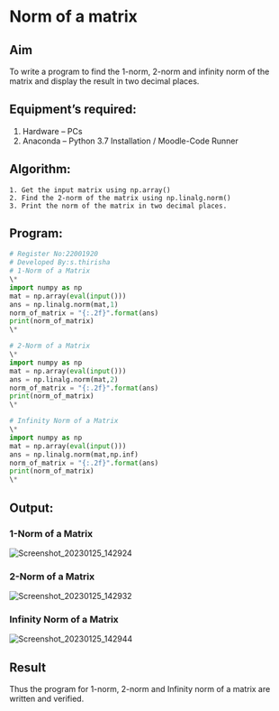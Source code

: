 # Norm of a matrix
## Aim
To write a program to find the 1-norm, 2-norm and infinity norm of the matrix and display the result in two decimal places.
## Equipment’s required:
1.	Hardware – PCs
2.	Anaconda – Python 3.7 Installation / Moodle-Code Runner
## Algorithm:
	1. Get the input matrix using np.array()   
    2. Find the 2-norm of the matrix using np.linalg.norm()
	3. Print the norm of the matrix in two decimal places.
## Program:
```Python
# Register No:22001920
# Developed By:s.thirisha
# 1-Norm of a Matrix
\*
import numpy as np 
mat = np.array(eval(input()))
ans = np.linalg.norm(mat,1)
norm_of_matrix = "{:.2f}".format(ans)
print(norm_of_matrix)
\*

# 2-Norm of a Matrix
\*
import numpy as np
mat = np.array(eval(input()))
ans = np.linalg.norm(mat,2)
norm_of_matrix = "{:.2f}".format(ans)
print(norm_of_matrix)
\*

# Infinity Norm of a Matrix
\*
import numpy as np
mat = np.array(eval(input()))
ans = np.linalg.norm(mat,np.inf)
norm_of_matrix = "{:.2f}".format(ans)
print(norm_of_matrix)
\*
```
## Output:
### 1-Norm of a Matrix
![Screenshot_20230125_142924](https://user-images.githubusercontent.com/120380280/214522181-ef2270f9-d388-4654-aff5-b777de298b4b.png)

### 2-Norm of a Matrix
![Screenshot_20230125_142932](https://user-images.githubusercontent.com/120380280/214522097-9d04106d-f4d6-4cec-b383-84b6fe5eabd1.png)

### Infinity Norm of a Matrix
![Screenshot_20230125_142944](https://user-images.githubusercontent.com/120380280/214522224-fc8f693a-3fd3-412d-8dfd-f0649ec5b745.png)


## Result
Thus the program for 1-norm, 2-norm and Infinity norm of a matrix are written and verified.

